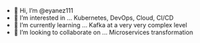 - 👋 Hi, I’m @eyanez111
- 👀 I’m interested in ... Kubernetes, DevOps, Cloud, CI/CD
- 🌱 I’m currently learning ... Kafka at a very very complex level
- 💞️ I’m looking to collaborate on ... Microservices transformation

<!---
eyanez111/eyanez111 is a ✨ special ✨ repository because its `README.md` (this file) appears on your GitHub profile.
You can click the Preview link to take a look at your changes.
--->
